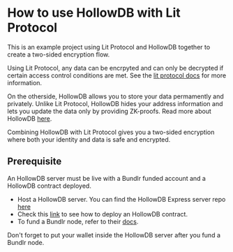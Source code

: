 # How to use HollowDB with Lit Protocol

This is an example project using Lit Protocol and HollowDB together to create a two-sided encryption flow.

Using Lit Protocol, any data can be encrpyted and can only be decrypted if certain access control conditions are met. See the [lit protocol docs](https://developer.litprotocol.com/SDK/Explanation/encryption) for more information.

On the otherside, HollowDB allows you to store your data permamently and privately. Unlike Lit Protocol, HollowDB hides your address information and lets you update the data only by providing ZK-proofs. Read more about HollowDB [here](https://docs.hollowdb.xyz/).

Combining HollowDB with Lit Protocol gives you a two-sided encryption where both your identity and data is safe and encrypted.

## Prerequisite

An HollowDB server must be live with a Bundlr funded account and a HollowDB contract deployed.

- Host a HollowDB server. You can find the HollowDB Express server repo [here](https://github.com/firstbatchxyz/hollowdb-express/tree/master)
- Check this [link](https://docs.hollowdb.xyz/hollowdb/contract-operations) to see how to deploy an HollowDB contract.
- To fund a Bundlr node, refer to their [docs](https://docs.bundlr.network/developer-docs/quickstart#3-fund-your-node-to-pay-for-uploads).

Don't forget to put your wallet inside the HollowDB server after you fund a Bundlr node.
